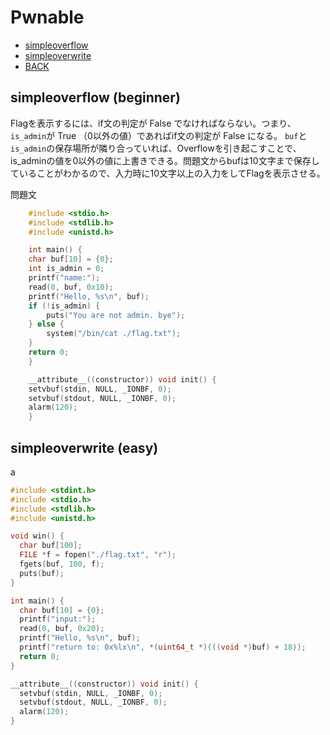 # Pwnable

- [simpleoverflow](#simpleoverflow-beginner)
- [simpleoverwrite](#simpleoverwrite-beginner)
- [BACK](../README.md)

## simpleoverflow (beginner)

Flagを表示するには、if文の判定が False でなければならない。つまり、`is_admin`が True （0以外の値）であればif文の判定が False になる。
`buf`と`is_admin`の保存場所が隣り合っていれば、Overflowを引き起こすことで、is_adminの値を0以外の値に上書きできる。問題文からbufは10文字まで保存していることがわかるので、入力時に10文字以上の入力をしてFlagを表示させる。

問題文

``` c
    #include <stdio.h>
    #include <stdlib.h>
    #include <unistd.h>

    int main() {
    char buf[10] = {0};
    int is_admin = 0;
    printf("name:");
    read(0, buf, 0x10);
    printf("Hello, %s\n", buf);
    if (!is_admin) {
        puts("You are not admin. bye");
    } else {
        system("/bin/cat ./flag.txt");
    }
    return 0;
    }

    __attribute__((constructor)) void init() {
    setvbuf(stdin, NULL, _IONBF, 0);
    setvbuf(stdout, NULL, _IONBF, 0);
    alarm(120);
    }
```

## simpleoverwrite (easy)

a

```c
#include <stdint.h>
#include <stdio.h>
#include <stdlib.h>
#include <unistd.h>

void win() {
  char buf[100];
  FILE *f = fopen("./flag.txt", "r");
  fgets(buf, 100, f);
  puts(buf);
}

int main() {
  char buf[10] = {0};
  printf("input:");
  read(0, buf, 0x20);
  printf("Hello, %s\n", buf);
  printf("return to: 0x%lx\n", *(uint64_t *)(((void *)buf) + 18));
  return 0;
}

__attribute__((constructor)) void init() {
  setvbuf(stdin, NULL, _IONBF, 0);
  setvbuf(stdout, NULL, _IONBF, 0);
  alarm(120);
}
```
